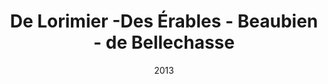 ---
title: De Lorimier -Des Érables - Beaubien - de Bellechasse
date: '2013'
type: ruelle_verte
district: rosemont
fill: [{"lat":45.545515,"lng":-73.594535},{"lat":45.546214,"lng":-73.59394},{"lat":45.544659,"lng":-73.590582},{"lat":45.543956,"lng":-73.591172}]
---